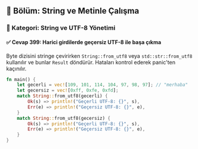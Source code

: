## 📘 Bölüm: String ve Metinle Çalışma
### 🔹 Kategori: String ve UTF-8 Yönetimi
#### ✅ Cevap 399: Harici girdilerde geçersiz UTF-8 ile başa çıkma

Byte dizisini stringe çevirirken `String::from_utf8` veya `std::str::from_utf8` kullanılır ve bunlar `Result` döndürür. Hataları kontrol ederek panic'ten kaçınılır.

```rust
fn main() {
    let gecerli = vec![109, 101, 114, 104, 97, 98, 97]; // "merhaba"
    let gecersiz = vec![0xff, 0xfe, 0xfd];
    match String::from_utf8(gecerli) {
        Ok(s) => println!("Geçerli UTF-8: {}", s),
        Err(e) => println!("Geçersiz UTF-8: {}", e),
    }
    match String::from_utf8(gecersiz) {
        Ok(s) => println!("Geçerli UTF-8: {}", s),
        Err(e) => println!("Geçersiz UTF-8: {}", e),
    }
}
```
